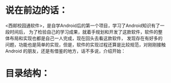 # 说在前边的话：
<西邮校园通软件>，是自学Android后的第一个项目，学习了Android知识有了一段时间后，
为了检验自己的学习成果，就着手规划和开发了这款软件，软件的整体布局和实现也都是自己一人完成，现在回头去看这款软件，
发现存在有好多的问题，功能也是简单的实现，但是，软件的实现过程还算是比较规范，对刚刚接触Android
的朋友，还是有借鉴的地方，话不多说，介绍开始：
# 目录结构：
